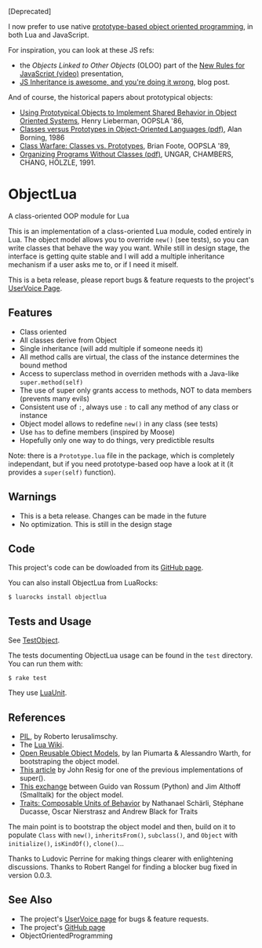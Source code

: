 [Deprecated]

I now prefer to use native [prototype-based object oriented programming][pbp], in both Lua and JavaScript.

For inspiration, you can look at these JS refs:

- the _Objects Linked to Other Objects_ (OLOO) part of the [New Rules for JavaScript (video)][nrfjs] presentation,
- [JS Inheritance is awesome, and you're doing it wrong][ydiw], blog post.

And of course, the historical papers about prototypical objects:

- [Using Prototypical Objects to Implement Shared Behavior in Object Oriented Systems][upo], Henry Lieberman, OOPSLA '86,
- [Classes versus Prototypes in Object-Oriented Languages (pdf)][cvp], Alan Borning, 1986
- [Class Warfare: Classes vs. Prototypes][cw], Brian Foote, OOPSLA '89,
- [Organizing Programs Without Classes (pdf)][opwc], UNGAR, CHAMBERS, CHANG, HÖLZLE, 1991.

[pbp]: https://en.wikipedia.org/wiki/Prototype-based_programming
[nrfjs]: https://www.youtube.com/watch?v=S4cvuuq3OKY
[ydiw]: https://coderwall.com/p/sd9lda

[upo]: http://web.media.mit.edu/~lieber/Lieberary/OOP/Delegation/Delegation.html
[cvp]: ftp://ftp.cs.washington.edu/pub/constraints/papers/fjcc-86.pdf
[cw]: http://www.laputan.org/reflection/warfare.html
[opwc]: https://cs.au.dk/~hosc/local/LaSC-4-3-pp223-242.pdf

ObjectLua
=========


A class-oriented OOP module for Lua

This is an implementation of a class-oriented Lua module, coded entirely in Lua. The object model allows you to override `new()` (see tests), so you can write classes that behave the way you want. While still in design stage, the interface is getting quite stable and I will add a multiple inheritance mechanism if a user asks me to, or if I need it miself.

This is a beta release, please report bugs & feature requests to the project's [UserVoice Page][uv].



Features
--------

* Class oriented
* All classes derive from Object
* Single inheritance (will add multiple if someone needs it)
* All method calls are virtual, the class of the instance determines the bound method
* Access to superclass method in overriden methods with a Java-like `super.method(self)`
* The use of super only grants access to methods, NOT to data members (prevents many evils)
* Consistent use of `:`, always use `:` to call any method of any class or instance
* Object model allows to redefine `new()` in any class (see tests)
* Use `has` to define members (inspired by Moose)
* Hopefully only one way to do things, very predictible results

Note: there is a `Prototype.lua` file in the package, which is completely independant, but if you need prototype-based oop have a look at it (it provides a `super(self)` function).


Warnings
--------

* This is a beta release.  Changes can be made in the future
* No optimization.  This is still in the design stage


Code
----

This project's code can be dowloaded from its [GitHub page][gh].

You can also install ObjectLua from LuaRocks:

    $ luarocks install objectlua


Tests and Usage
---------------

See [TestObject](http://github.com/sroccaserra/object-lua/blob/master/test/TestObject.lua).

The tests documenting ObjectLua usage can be found in the `test` directory. You can run them with:

    $ rake test

They use [LuaUnit][lu].


References
----------

* [PIL][], by Roberto Ierusalimschy.
* The [Lua Wiki][lw].
* [Open Reusable Object Models](http://www.vpri.org/pdf/tr2006003a_objmod.pdf), by Ian Piumarta & Alessandro Warth, for bootstraping the object model.
* [This article](http://ejohn.org/blog/simple-javascript-inheritance/) by John Resig for one of the previous implementations of super().
* [This exchange](http://mail.python.org/pipermail/python-dev/2001-May/014508.html) between Guido van Rossum (Python) and Jim Althoff (Smalltalk) for the object model.
* [Traits: Composable Units of Behavior](http://www.iam.unibe.ch/~scg/Archive/Papers/Scha03aTraits.pdf) by Nathanael Schärli, Stéphane Ducasse, Oscar Nierstrasz and Andrew Black for Traits

The main point is to bootstrap the object model and then,
build on it to populate `Class` with `new()`, `inheritsFrom()`, `subclass()`,
and `Object` with `initialize()`, `isKindOf()`, `clone()`...

Thanks to Ludovic Perrine for making things clearer with enlightening discussions.
Thanks to Robert Rangel for finding a blocker bug fixed in version 0.0.3.


See Also
--------

* The project's [UserVoice page][uv] for bugs & feature requests.
* The project's [GitHub page][gh]
* ObjectOrientedProgramming

[uv]: http://sroccaserra.uservoice.com/pages/object_lua
[gh]: http://github.com/sroccaserra/object-lua
[lu]: http://luaforge.net/projects/luaunit/
[pil]: http://www.lua.org/pil/
[lw]: http://lua-users.org/wiki/
